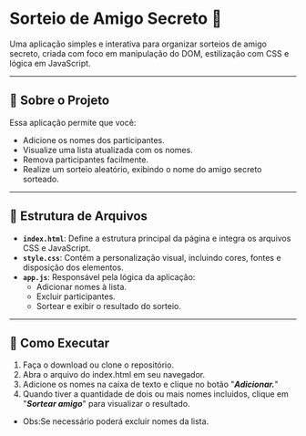 # Sorteio de Amigo Secreto 🎁

Uma aplicação simples e interativa para organizar sorteios de amigo secreto, criada com foco em manipulação do DOM, estilização com CSS e lógica em JavaScript.

---

## 📝 Sobre o Projeto
Essa aplicação permite que você:
- Adicione os nomes dos participantes.
- Visualize uma lista atualizada com os nomes.
- Remova participantes facilmente.
- Realize um sorteio aleatório, exibindo o nome do amigo secreto sorteado.

---

## 📂 Estrutura de Arquivos
- **`index.html`**: Define a estrutura principal da página e integra os arquivos CSS e JavaScript.
- **`style.css`**: Contém a personalização visual, incluindo cores, fontes e disposição dos elementos.
- **`app.js`**: Responsável pela lógica da aplicação:
  - Adicionar nomes à lista.
  - Excluir participantes.
  - Sortear e exibir o resultado do sorteio.

---

## 🚀 Como Executar
1. Faça o download ou clone o repositório.
2. Abra o arquivo do index.html em seu navegador.
3. Adicione os nomes na caixa de texto e clique no botão "**_Adicionar._**"
4. Quando tiver a quantidade de dois ou mais nomes incluidos, clique em "**_Sortear amigo_**" para visualizar o resultado.
  - Obs:Se necessário poderá excluir nomes da lista.
